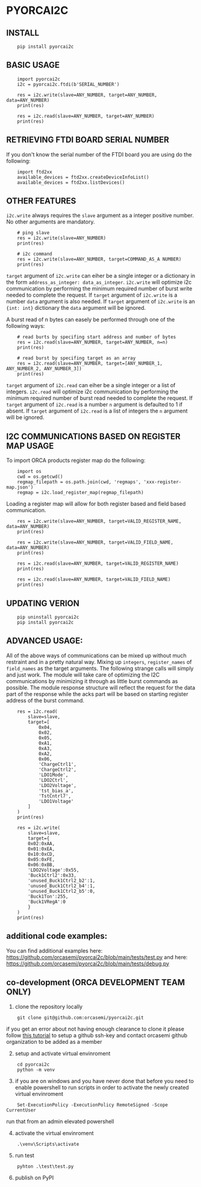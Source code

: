 # PYORCAI2C

## INSTALL
```
    pip install pyorcai2c
```

## BASIC USAGE
```
    import pyorcai2c
    i2c = pyorcai2c.ftdi(b'SERIAL_NUMBER')

    res = i2c.write(slave=ANY_NUMBER, target=ANY_NUMBER, data=ANY_NUMBER)
    print(res)

    res = i2c.read(slave=ANY_NUMBER, target=ANY_NUMBER)
    print(res)
```

## RETRIEVING FTDI BOARD SERIAL NUMBER
If you don't know the serial number of the FTDI board you are using do the following:
```
    import ftd2xx
    available_devices = ftd2xx.createDeviceInfoList()
    available_devices = ftd2xx.listDevices()
```

## OTHER FEATURES
`i2c.write` always requires the `slave` argument as a integer positive number. No other arguments are mandatory.
```
    # ping slave
    res = i2c.write(slave=ANY_NUMBER)
    print(res)

    # i2c command
    res = i2c.write(slave=ANY_NUMBER, target=COMMAND_AS_A NUMBER)
    print(res)
```

`target` argument of `i2c.write` can eiher be a single integer or a dictionary in the form `address_as_integer: data_as_integer`. `i2c.write` will optimize i2c communication by performing the minimum required number of burst write needed to complete the request.
If `target` argument of `i2c.write` is a number `data` argument is also needed. If `target` argument of `i2c.write` is an `{int: int}` dictionary the `data` argument will be ignored.

A burst read of n bytes can easely be performed through one of the following ways:
```
    # read burts by specifing start address and number of bytes
    res = i2c.read(slave=ANY_NUMBER, target=ANY_NUMBER, n=n)
    print(res)

    # read burst by specifing target as an array
    res = i2c.read(slave=ANY_NUMBER, target=[ANY_NUMBER_1, ANY_NUMBER_2, ANY_NUMBER_3])
    print(res)

```

`target` argument of `i2c.read` can eiher be a single integer or a list of integers. `i2c.read` will optimize i2c communication by performing the minimum required number of burst read needed to complete the request.
If `target` argument of `i2c.read` is a number `n` argument is defaulted to 1 if absent. If `target` argument of `i2c.read` is a list of integers the `n` argument will be ignored.

## I2C COMMUNICATIONS BASED ON REGISTER MAP USAGE
To import ORCA products register map do the following:
```
    import os
    cwd = os.getcwd()
    regmap_filepath = os.path.join(cwd, 'regmaps', 'xxx-register-map.json')
    regmap = i2c.load_register_map(regmap_filepath)
```

Loading a register map will allow for both register based and field based communication.

```
    res = i2c.write(slave=ANY_NUMBER, target=VALID_REGISTER_NAME, data=ANY_NUMBER)
    print(res)

    res = i2c.write(slave=ANY_NUMBER, target=VALID_FIELD_NAME, data=ANY_NUMBER)
    print(res)

    res = i2c.read(slave=ANY_NUMBER, target=VALID_REGISTER_NAME)
    print(res)

    res = i2c.read(slave=ANY_NUMBER, target=VALID_FIELD_NAME)
    print(res)
```

## UPDATING VERION
```
    pip uninstall pyorcai2c
    pip install pyorcai2c
```

## ADVANCED USAGE:
All of the above ways of communications can be mixed up without much restraint and in a pretty natural way. Mixing up `integers`, `register_names` of `field_names` as the target arguments.
The following strange calls will simply and just work. The module will take care of optimizing the I2C communications by minimizing it through as little burst commands as possible. 
The module response structure will reflect the request for the data part of the response while the acks part will be based on starting register address of the burst command.

```
    res = i2c.read(
        slave=slave, 
        target=[
            0x04, 
            0x02, 
            0x05, 
            0xA1, 
            0xA3, 
            0xA2, 
            0x06, 
            'ChargeCtrl1', 
            'ChargeCtrl2', 
            'LDO1Mode', 
            'LDO2Ctrl', 
            'LDO2Voltage', 
            'tst_bias_a',
            'TstCntrl7',
            'LDO1Voltage'
        ]
    )
    print(res)

    res = i2c.write(
        slave=slave, 
        target={
        0x02:0xAA,
        0x01:0xEA,
        0x10:0xCD,
        0x05:0xFE,
        0x06:0xBB,
        'LDO2Voltage':0x55,
        'Buck1Ctrl2':0x33,
        'unused_Buck1Ctrl2_b2':1,
        'unused_Buck1Ctrl2_b4':1,
        'unused_Buck1Ctrl2_b5':0,
        'Buck1Ton':255,
        'Buck1VRegA':0
        }
    )
    print(res)
```

## additional code examples:
You can find additional examples
here: https://github.com/orcasemi/pyorcai2c/blob/main/tests/test.py
and here: https://github.com/orcasemi/pyorcai2c/blob/main/tests/debug.py

## co-development (ORCA DEVELOPMENT TEAM ONLY)
1. clone the repository locally
```
    git clone git@github.com:orcasemi/pyorcai2c.git
```
if you get an error about not having enough clearance to clone it please follow <a href="https://docs.github.com/en/authentication/connecting-to-github-with-ssh/generating-a-new-ssh-key-and-adding-it-to-the-ssh-agent">this tutorial</a> to setup a github ssh-key and contact orcasemi github organization to be added as a member 

2. setup and activate virtual envinroment
```
    cd pyorcai2c
    python -m venv
```

3. if you are on windows and you have never done that before you need to enable powershell to run scripts in order to activate the newly created virtual envinroment
```
    Set-ExecutionPolicy -ExecutionPolicy RemoteSigned -Scope CurrentUser
```
run that from an admin elevated powershell

4. activate the virtual envinroment
```
    .\venv\Scripts\activate 
```

5. run test
```
    pyhton .\test\test.py
```

6. publish on PyPI